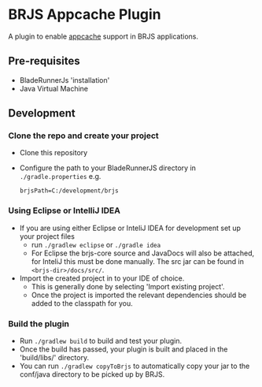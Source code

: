 # BRJS Appcache Plugin

A plugin to enable [appcache](https://developer.mozilla.org/en/docs/HTML/Using_the_application_cache) support in BRJS applications.

## Pre-requisites
- BladeRunnerJs 'installation'
- Java Virtual Machine

## Development

### Clone the repo and create your project
- Clone this repository
- Configure the path to your BladeRunnerJS directory in `./gradle.properties` e.g.

    `brjsPath=C:/development/brjs`

### Using Eclipse or IntelliJ IDEA 
- If you are using either Eclipse or InteliJ IDEA for development set up your project files
  - run `./gradlew eclipse` or `./gradle idea`
  - For Eclipse the brjs-core source and JavaDocs will also be attached, for InteliJ this must be done manually. The src jar can be found in `<brjs-dir>/docs/src/`.
- Import the created project in to your IDE of choice.
  - This is generally done by selecting 'Import existing project'.
  - Once the project is imported the relevant dependencies should be added to the classpath for you.
 
### Build the plugin
- Run `./gradlew build` to build and test your plugin.
- Once the build has passed, your plugin is built and placed in the 'build/libs/' directory.
- You can run `./gradlew copyToBrjs` to automatically copy your jar to the conf/java directory to be picked up by BRJS.